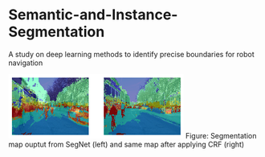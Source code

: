 # Semantic-and-Instance-Segmentation
A study on deep learning methods to identify precise boundaries for robot navigation

<img src="crf-smoothing.png" alt-text="smoothing segmentation map using CRF"/>
Figure: Segmentation map ouptut from SegNet (left) and same map after applying CRF (right) 

